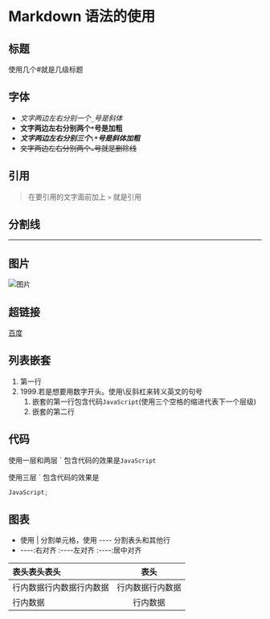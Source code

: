 # Markdown 语法的使用

## 标题

使用几个#就是几级标题

## 字体

- *文字两边左右分别一个`_`号是斜体*
- **文字两边左右分别两个`*`号是加粗**
- ***文字两边左右分别三个`\*`号是斜体加粗***
- ~~文字两边左右分别两个`~`号就是删除线~~

## 引用

> 在要引用的文字面前加上 `>` 就是引用

## 分割线

---

## 图片

![图片](./../../HTTP计算机网络/img/00001.png "NETWORK")

## 超链接

[百度](http://www.baidu.com "百度的链接")

## 列表嵌套

1. 第一行
2. 1999\.若是想要用数字开头。使用\反斜杠来转义英文的句号
   1. 嵌套的第一行包含代码`JavaScript`(使用三个空格的缩进代表下一个层级)
   2. 嵌套的第二行

## 代码

使用一层和两层 \` 包含代码的效果是`JavaScript`

使用三层 \` 包含代码的效果是

```js
JavaScript;
```

## 图表

- 使用 | 分割单元格，使用 ---- 分割表头和其他行
- ----:右对齐 :----左对齐 :----:居中对齐

| 表头表头表头             |       表头       |
| :----------------------- | :--------------: |
| 行内数据行内数据行内数据 | 行内数据行内数据 |
| 行内数据                 |     行内数据     |
